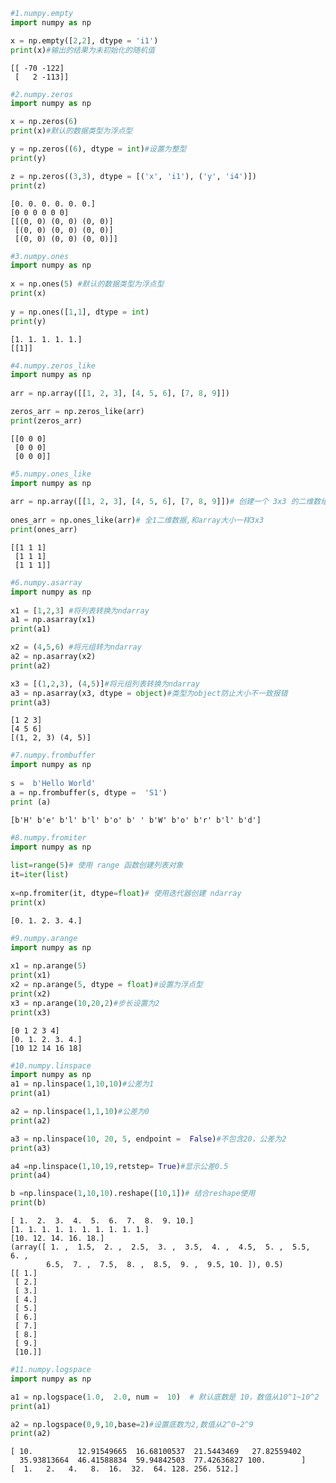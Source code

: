 ```python
#1.numpy.empty
import numpy as np

x = np.empty([2,2], dtype = 'i1')
print(x)#输出的结果为未初始化的随机值
```

    [[ -70 -122]
     [   2 -113]]
    


```python
#2.numpy.zeros
import numpy as np

x = np.zeros(6)
print(x)#默认的数据类型为浮点型

y = np.zeros((6), dtype = int)#设置为整型
print(y)

z = np.zeros((3,3), dtype = [('x', 'i1'), ('y', 'i4')])
print(z)
```

    [0. 0. 0. 0. 0. 0.]
    [0 0 0 0 0 0]
    [[(0, 0) (0, 0) (0, 0)]
     [(0, 0) (0, 0) (0, 0)]
     [(0, 0) (0, 0) (0, 0)]]
    


```python
#3.numpy.ones
import numpy as np
 
x = np.ones(5) #默认的数据类型为浮点型
print(x)
 
y = np.ones([1,1], dtype = int)
print(y)
```

    [1. 1. 1. 1. 1.]
    [[1]]
    


```python
#4.numpy.zeros_like
import numpy as np
 
arr = np.array([[1, 2, 3], [4, 5, 6], [7, 8, 9]])

zeros_arr = np.zeros_like(arr)
print(zeros_arr)
```

    [[0 0 0]
     [0 0 0]
     [0 0 0]]
    


```python
#5.numpy.ones_like
import numpy as np
 
arr = np.array([[1, 2, 3], [4, 5, 6], [7, 8, 9]])# 创建一个 3x3 的二维数组
 
ones_arr = np.ones_like(arr)# 全1二维数据,和array大小一样3x3
print(ones_arr)
```

    [[1 1 1]
     [1 1 1]
     [1 1 1]]
    


```python
#6.numpy.asarray
import numpy as np 
 
x1 = [1,2,3] #将列表转换为ndarray
a1 = np.asarray(x1)
print(a1)

x2 = (4,5,6) #将元组转为ndarray
a2 = np.asarray(x2)
print(a2)

x3 = [(1,2,3), (4,5)]#将元组列表转换为ndarray
a3 = np.asarray(x3, dtype = object)#类型为object防止大小不一致报错
print(a3)
```

    [1 2 3]
    [4 5 6]
    [(1, 2, 3) (4, 5)]
    


```python
#7.numpy.frombuffer
import numpy as np 
 
s =  b'Hello World' 
a = np.frombuffer(s, dtype =  'S1')  
print (a)
```

    [b'H' b'e' b'l' b'l' b'o' b' ' b'W' b'o' b'r' b'l' b'd']
    


```python
#8.numpy.fromiter
import numpy as np 
  
list=range(5)# 使用 range 函数创建列表对象
it=iter(list)
 
x=np.fromiter(it, dtype=float)# 使用迭代器创建 ndarray 
print(x)
```

    [0. 1. 2. 3. 4.]
    


```python
#9.numpy.arange
import numpy as np
 
x1 = np.arange(5)  
print(x1)
x2 = np.arange(5, dtype = float)#设置为浮点型  
print(x2)
x3 = np.arange(10,20,2)#步长设置为2  
print(x3)
```

    [0 1 2 3 4]
    [0. 1. 2. 3. 4.]
    [10 12 14 16 18]
    


```python
#10.numpy.linspace
import numpy as np
a1 = np.linspace(1,10,10)#公差为1
print(a1)

a2 = np.linspace(1,1,10)#公差为0
print(a2)

a3 = np.linspace(10, 20, 5, endpoint =  False)#不包含20，公差为2  
print(a3)

a4 =np.linspace(1,10,19,retstep= True)#显示公差0.5
print(a4)

b =np.linspace(1,10,10).reshape([10,1])# 结合reshape使用
print(b)
```

    [ 1.  2.  3.  4.  5.  6.  7.  8.  9. 10.]
    [1. 1. 1. 1. 1. 1. 1. 1. 1. 1.]
    [10. 12. 14. 16. 18.]
    (array([ 1. ,  1.5,  2. ,  2.5,  3. ,  3.5,  4. ,  4.5,  5. ,  5.5,  6. ,
            6.5,  7. ,  7.5,  8. ,  8.5,  9. ,  9.5, 10. ]), 0.5)
    [[ 1.]
     [ 2.]
     [ 3.]
     [ 4.]
     [ 5.]
     [ 6.]
     [ 7.]
     [ 8.]
     [ 9.]
     [10.]]
    


```python
#11.numpy.logspace
import numpy as np

a1 = np.logspace(1.0,  2.0, num =  10)  # 默认底数是 10，数值从10^1~10^2
print(a1)

a2 = np.logspace(0,9,10,base=2)#设置底数为2,数值从2^0~2^9
print(a2)
```

    [ 10.          12.91549665  16.68100537  21.5443469   27.82559402
      35.93813664  46.41588834  59.94842503  77.42636827 100.        ]
    [  1.   2.   4.   8.  16.  32.  64. 128. 256. 512.]
    


```python

```
